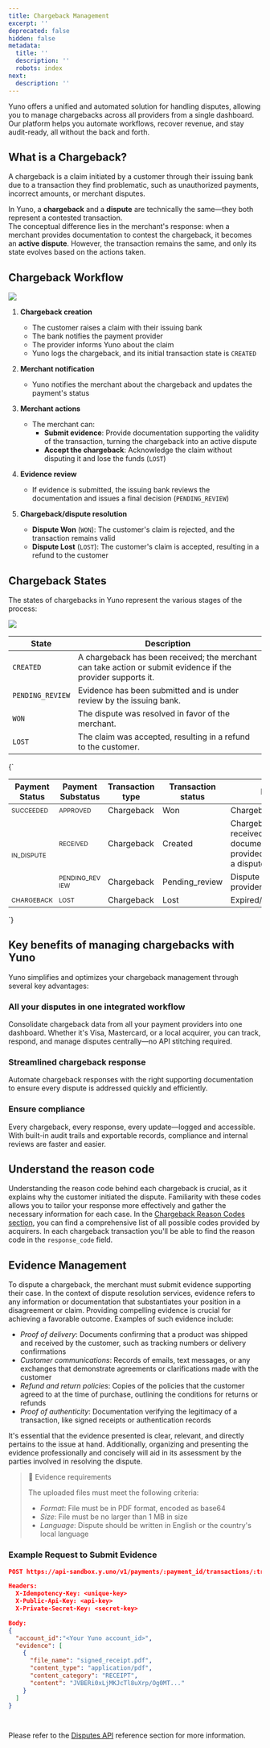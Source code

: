 ```yaml
---
title: Chargeback Management
excerpt: ''
deprecated: false
hidden: false
metadata:
  title: ''
  description: ''
  robots: index
next:
  description: ''
---
```

Yuno offers a unified and automated solution for handling disputes, allowing you to manage chargebacks across all providers from a single dashboard. Our platform helps you automate workflows, recover revenue, and stay audit-ready, all without the back and forth.

## What is a Chargeback?

A chargeback is a claim initiated by a customer through their issuing bank due to a transaction they find problematic, such as unauthorized payments, incorrect amounts, or merchant disputes.

In Yuno, a **chargeback** and a **dispute** are technically the same—they both represent a contested transaction.\
The conceptual difference lies in the merchant's response: when a merchant provides documentation to contest the chargeback, it becomes an **active dispute**. However, the transaction remains the same, and only its state evolves based on the actions taken.

## Chargeback Workflow

<Image align="center" src="https://files.readme.io/e0034ded51f79400bd4698b840ec6c77237938e13ea3db078ae959c94d05f375-Chargebacks_disputes.png" />

1. **Chargeback creation**
   * The customer raises a claim with their issuing bank
   * The bank notifies the payment provider
   * The provider informs Yuno about the claim
   * Yuno logs the chargeback, and its initial transaction state is `CREATED`

2. **Merchant notification**
   * Yuno notifies the merchant about the chargeback and updates the payment's status

3. **Merchant actions**
   * The merchant can:
     * **Submit evidence**: Provide documentation supporting the validity of the transaction, turning the chargeback into an active dispute
     * **Accept the chargeback**: Acknowledge the claim without disputing it and lose the funds (`LOST`)

4. **Evidence review**
   * If evidence is submitted, the issuing bank reviews the documentation and issues a final decision (`PENDING_REVIEW`)

5. **Chargeback/dispute resolution**
   * **Dispute Won** (`WON`): The customer's claim is rejected, and the transaction remains valid
   * **Dispute Lost** (`LOST`): The customer's claim is accepted, resulting in a refund to the customer

## Chargeback States

The states of chargebacks in Yuno represent the various stages of the process:

<Image align="center" src="https://files.readme.io/5affb7a6f6868047baf67fda23adbe8f44f4dd142a81c64dd6c2f0a5b6e857bf-Chargebacks_2.png" />

| **State**        | **Description**                                                                                              |
| ---------------- | ------------------------------------------------------------------------------------------------------------ |
| `CREATED`        | A chargeback has been received; the merchant can take action or submit evidence if the provider supports it. |
| `PENDING_REVIEW` | Evidence has been submitted and is under review by the issuing bank.                                         |
| `WON`            | The dispute was resolved in favor of the merchant.                                                           |
| `LOST`           | The claim was accepted, resulting in a refund to the customer.                                               |

<HTMLBlock>{`
<style>

  .table-div .substatus,
  .table-div .status {
    font-size: 12px;
  }

  .table-div .substatus {
    word-wrap: break-word;
    word-break: break-all;
  }
</style>

<body>
  <div class="table-div">
    <table>
      <thead>
        <tr>
          <th>Payment Status</th>
          <th>Payment Substatus</th>
          <th>Transaction type</th>
          <th>Transaction status</th>
          <th>Description</th>
        </tr>
      </thead>
      <tbody>
        <tr>
          <td rowspan="1" class="status">SUCCEEDED</td>
          <td class="substatus">APPROVED</td>
          <td>Chargeback</td>
          <td>Won</td>
          <td>Chargeback dispute won</td>
        </tr>
        </tr>
        <tr>
          <td rowspan="2" class="status">IN_DISPUTE</td>
          <td class="substatus">RECEIVED</td>
          <td>Chargeback</td>
          <td>Created</td>
          <td>Chargeback or Inquiry received. Decision or documentation must be provided in order to initiate a dispute.</td>
        </tr>
        <tr>
          <td class="substatus">PENDING_REVIEW</td>
          <td>Chargeback</td>
          <td>Pending_review</td>
          <td>Dispute in review by the provider</td>
        </tr>
        <tr>
          <td rowspan="1" class="status">CHARGEBACK</td>
          <td class="substatus">LOST</td>
          <td>Chargeback</td>
          <td>Lost</td>
          <td>Expired/Closed/Review_lost</td>
        </tr>
      </tbody>
    </table>
  </div>
</body>
`}</HTMLBlock>

## Key benefits of managing chargebacks with Yuno

Yuno simplifies and optimizes your chargeback management through several key advantages:

### All your disputes in one integrated workflow

Consolidate chargeback data from all your payment providers into one dashboard. Whether it's Visa, Mastercard, or a local acquirer, you can track, respond, and manage disputes centrally—no API stitching required.

### Streamlined chargeback response

Automate chargeback responses with the right supporting documentation to ensure every dispute is addressed quickly and efficiently.

### Ensure compliance

Every chargeback, every response, every update—logged and accessible. With built-in audit trails and exportable records, compliance and internal reviews are faster and easier.

## Understand the reason code

Understanding the reason code behind each chargeback is crucial, as it explains why the customer initiated the dispute. Familiarity with these codes allows you to tailor your response more effectively and gather the necessary information for each case. In the [Chargeback Reason Codes section](doc:reason-codes), you can find a comprehensive list of all possible codes provided by acquirers. In each chargeback transaction you'll be able to find the reason code in the `response_code` field.

## Evidence Management

To dispute a chargeback, the merchant must submit evidence supporting their case. In the context of dispute resolution services, evidence refers to any information or documentation that substantiates your position in a disagreement or claim. Providing compelling evidence is crucial for achieving a favorable outcome. Examples of such evidence include:

* *Proof of delivery*: Documents confirming that a product was shipped and received by the customer, such as tracking numbers or delivery confirmations
* *Customer communications*: Records of emails, text messages, or any exchanges that demonstrate agreements or clarifications made with the customer
* *Refund and return policies*: Copies of the policies that the customer agreed to at the time of purchase, outlining the conditions for returns or refunds
* *Proof of authenticity*: Documentation verifying the legitimacy of a transaction, like signed receipts or authentication records

It's essential that the evidence presented is clear, relevant, and directly pertains to the issue at hand. Additionally, organizing and presenting the evidence professionally and concisely will aid in its assessment by the parties involved in resolving the dispute.

> 📘 Evidence requirements
>
> The uploaded files must meet the following criteria:
>
> * *Format*: File must be in PDF format, encoded as base64
> * *Size*: File must be no larger than 1 MB in size
> * *Language*: Dispute should be written in English or the country's local language

### Example Request to Submit Evidence

```json
POST https://api-sandbox.y.uno/v1/payments/:payment_id/transactions/:transaction_id/dispute

Headers:
  X-Idempotency-Key: <unique-key>
  X-Public-Api-Key: <api-key>
  X-Private-Secret-Key: <secret-key>

Body:
{
  "account_id":"<Your Yuno account_id>",
  "evidence": [
    {
      "file_name": "signed_receipt.pdf",
      "content_type": "application/pdf",
      "content_category": "RECEIPT",
      "content": "JVBERi0xLjMKJcTl8uXrp/Og0MT..."
    }
  ]
}

 
```

Please refer to the [Disputes API](ref:disputes) reference section for more information.